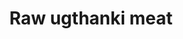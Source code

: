 ---
layout: item
title: Raw ugthanki meat
item-id: 1859
datatable: true
id: 1859
name: "Raw ugthanki meat"
members: true
lowalch: 0
highalch: 1
examine: "I need to cook this first."
monsters:
  - id: 4652
    name: "Ugthanki"
    members: true
    combat_level: 42
    wiki_url: "https://oldschool.runescape.wiki/w/Ugthanki"
    drops:
      - quantity: "1"
        rarity: 1
    image: "https://oldschool.runescape.wiki/images/thumb/7/7d/Ugthanki.png/1200px-Ugthanki.png?96455"
---